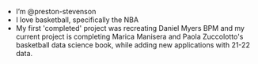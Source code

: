 - I’m @preston-stevenson
- I love basketball, specifically the NBA
- My first 'completed' project was recreating Daniel Myers BPM and my current project is completing Marica Manisera and Paola Zuccolotto's basketball data science book, while adding new applications with 21-22 data. 

<!---
preston-stevenson/preston-stevenson is a ✨ special ✨ repository because its `README.md` (this file) appears on your GitHub profile.
You can click the Preview link to take a look at your changes.
--->
